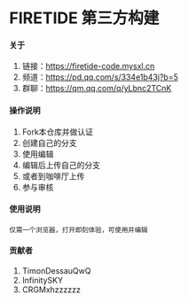 # FIRETIDE 第三方构建

#### 关于

1.  链接：https://firetide-code.mysxl.cn
2.  频道：https://pd.qq.com/s/334e1b43j?b=5
3.  群聊：https://qm.qq.com/q/yLbnc2TCnK

#### 操作说明

1.  Fork本仓库并做认证
2.  创建自己的分支
3.  使用编辑
4.  编辑后上传自己的分支
5.  或者到咖啡厅上传
6.  参与审核

#### 使用说明

    仅需一个浏览器，打开即刻体验，可使用并编辑

#### 贡献者

1.  TimonDessauQwQ
2.  InfinitySKY
3.  CRGMxhzzzzzz
